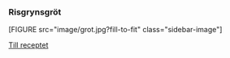 ### Risgrynsgröt

[FIGURE src="image/grot.jpg?fill-to-fit" class="sidebar-image"]

[Till receptet <i class="fas fa-caret-right fa-1x"></i>](testsida/testsida1)